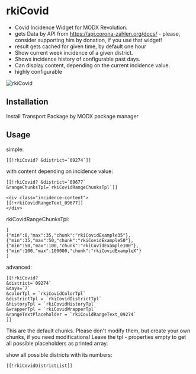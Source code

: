# rkiCovid

* Covid Incidence Widget for MODX Revolution.
* gets Data by API from https://api.corona-zahlen.org/docs/ - please, consider supporting him by donation, if you use that widget!
* result gets cached for given time, by default one hour
* Show current week incidence of a given district.
* Shows incidence history of configurable past days.
* Can display content, depending on the current incidence value.
* highly configurable

![rkiCovid](https://user-images.githubusercontent.com/148223/110542752-c1343b00-8129-11eb-88a6-4d1275bbdd23.png)

## Installation

Install Transport Package by MODX package manager

## Usage

simple:
```
[[!rkiCovid? &district=`09274`]]
```

with content depending on incidence value:
```
[[!rkiCovid? &district=`09677` &rangeChunksTpl=`rkiCovidRangeChunksTpl`]]

<div class="incidence-content">
[[!+rkiCovidRangeText_09677]]
</div>
```
rkiCovidRangeChunksTpl:
```
[
{"min":0,"max":35,"chunk":"rkiCovidExample35"},
{"min":35,"max":50,"chunk":"rkiCovidExample50"},
{"min":50,"max":100,"chunk":"rkiCovidExample100"},
{"min":100,"max":100000,"chunk":"rkiCovidExampleX"}
]
```

advanced:
```
[[!rkiCovid? 
&district=`09274`
&days=`7`
&colorTpl = `rkiCovidColorTpl`
&districtTpl = `rkiCovidDistrictTpl`
&historyTpl = `rkiCovidHistoryTpl`
&wrapperTpl = `rkiCovidWrapperTpl`
&rangeTextPlaceholder = `rkiCovidRangeText_09274`
]]
```
This are the default chunks. Please don't modify them, but create your own chunks, if you need modifications!
Leave the tpl - properties empty to get all possible placeholders as printed array.

show all possible districts with its numbers:
```
[[!rkiCovidDistrictList]]
```




